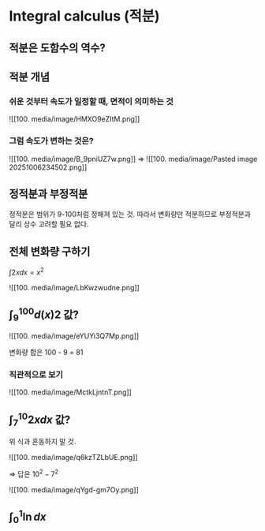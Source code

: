 # Integral calculus (적분)

## 적분은 도함수의 역수?

## 적분 개념

### 쉬운 것부터 속도가 일정할 때, 면적이 의미하는 것

![[100. media/image/HMXO9eZItM.png]]

### 그럼 속도가 변하는 것은?
![[100. media/image/B_9pniUZ7w.png]]
=>
![[100. media/image/Pasted image 20251006234502.png]]



## 정적분과 부정적분

정적분은 범위가 9-100처럼 정해져 있는 것. 따라서 변화량만 적분하므로 부정적분과 달리 상수 고려할 필요 없다.

## 전체 변화량 구하기

$\int 2xdx = x^2$

![[100. media/image/LbKwzwudne.png]]

## $\int_{9}^{100}d(x)2$ 값?

![[100. media/image/eYUYi3Q7Mp.png]]

변화량 합은 100 - 9 = 81

### 직관적으로 보기

![[100. media/image/MctkLjntnT.png]]

## $\int_{7}^{10}2xdx$ 값?

위 식과 혼동하지 말 것.

![[100. media/image/q6kzTZLbUE.png]]

$\Longrightarrow$ 답은 $10^2 - 7^2$

![[100. media/image/qYgd-gm7Oy.png]]

## $\int_{0}^{1}\ln dx$
